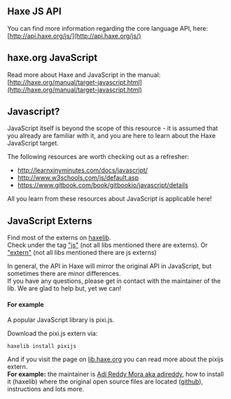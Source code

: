 ## Haxe JS API

You can find more information regarding the core language API, here: [http://api.haxe.org/js/](http://api.haxe.org/js/)


## haxe.org JavaScript

Read more about Haxe and JavaScript in the manual:
[http://haxe.org/manual/target-javascript.html](http://haxe.org/manual/target-javascript.html)


## Javascript?

JavaScript itself is beyond the scope of this resource - it is assumed that you already are familiar with it, and you are here to learn about the Haxe JavaScript target.

The following resources are worth checking out as a refresher:

* <http://learnxinyminutes.com/docs/javascript/>
* <http://www.w3schools.com/js/default.asp>
* <https://www.gitbook.com/book/gitbookio/javascript/details>

All you learn from these resources about JavaScript is applicable here! 

## JavaScript Externs

Find most of the externs on [haxelib](http://lib.haxe.org/).  
Check under the tag ["js"](http://lib.haxe.org/t/js/) (not all libs mentioned there are externs). Or ["extern"](http://lib.haxe.org/t/extern) (not all libs mentioned there are js externs)

In general, the API in Haxe will mirror the original API in JavaScript, but sometimes there are minor differences.  
If you have any questions, please get in contact with the maintainer of the lib. We are glad to help but, yet we can!

#### For example 

A popular JavaScript library is pixi.js.  

Download the pixi.js extern via:
```
haxelib install pixijs
```  

And if you visit the page on [lib.haxe.org](http://lib.haxe.org/p/pixijs/) you can read more about the pixijs extern.   
**For example:** the maintainer is [Adi Reddy Mora aka adireddy](http://lib.haxe.org/u/adireddy), how to install it (haxelib) where the original open source files are located ([github](https://github.com/pixijs/pixi-haxe)), instructions and lots more.
